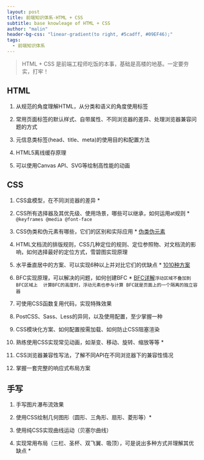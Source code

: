 ```yaml
---
layout: post
title: 前端知识体系-HTML + CSS
subtitle: base knowleage of HTML + CSS
author: "malin"
header-bg-css: "linear-gradient(to right, #5cadff, #09EF46);"
tags:
  - 前端知识体系
---
```


> HTML + CSS 是前端工程师吃饭的本事，基础是高楼的地基。一定要夯实，打牢！

## HTML

1. 从规范的角度理解HTML，从分类和语义的角度使用标签

2. 常用页面标签的默认样式、自带属性、不同浏览器的差异、处理浏览器兼容问题的方式

3. 元信息类标签(head、title、meta)的使用目的和配置方法

4. HTML5离线缓存原理

5. 可以使用Canvas API、SVG等绘制高性能的动画

## CSS

1. CSS盒模型，在不同浏览器的差异 *

2. CSS所有选择器及其优先级、使用场景，哪些可以继承，如何运用at规则 * `@keyframes @media @font-face`

3. CSS伪类和伪元素有哪些，它们的区别和实际应用 * [伪类伪元素](https://www.jianshu.com/p/7d86345ac877)

4. HTML文档流的排版规则，CSS几种定位的规则、定位参照物、对文档流的影响，如何选择最好的定位方式，雪碧图实现原理

5. 水平垂直居中的方案、可以实现6种以上并对比它们的优缺点 * [1010种方案](https://juejin.im/post/5b9a4477f265da0ad82bf921)

6. BFC实现原理，可以解决的问题，如何创建BFC *  [BFC详解](https://juejin.im/post/59b73d5bf265da064618731d)`浮动区域不叠加到BFC区域上  计算BFC的高度时，浮动元素也参与计算 BFC就是页面上的一个隔离的独立容器`

7. 可使用CSS函数复用代码，实现特殊效果

8. PostCSS、Sass、Less的异同，以及使用配置，至少掌握一种

9. CSS模块化方案、如何配置按需加载、如何防止CSS阻塞渲染

10. 熟练使用CSS实现常见动画，如渐变、移动、旋转、缩放等等 *

11. CSS浏览器兼容性写法，了解不同API在不同浏览器下的兼容性情况

12. 掌握一套完整的响应式布局方案

## 手写

1. 手写图片瀑布流效果

2. 使用CSS绘制几何图形（圆形、三角形、扇形、菱形等）* 

3. 使用纯CSS实现曲线运动（贝塞尔曲线）

4. 实现常用布局（三栏、圣杯、双飞翼、吸顶），可是说出多种方式并理解其优缺点 *
